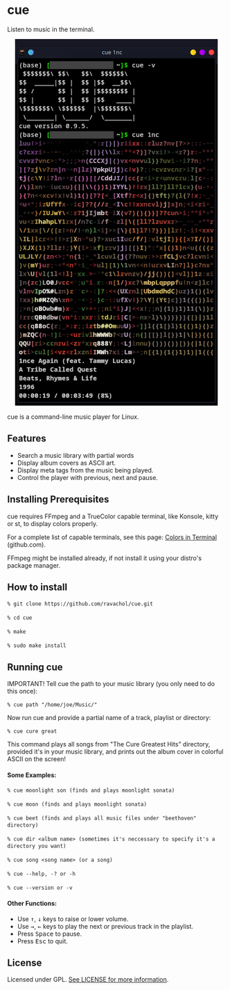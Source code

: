 
# cue

Listen to music in the terminal.

<div align="center">
    <img src="cue-screenshot.png" />
</div>

cue is a command-line music player for Linux.

## Features
 
 * Search a music library with partial words
 * Display album covers as ASCII art.
 * Display meta tags from the music being played.
 * Control the player with previous, next and pause.

## Installing Prerequisites

cue requires FFmpeg and a TrueColor capable terminal, like Konsole, kitty or st, to display colors properly.

For a complete list of capable terminals, see this page: [Colors in Terminal](https://gist.github.com/CMCDragonkai/146100155ecd79c7dac19a9e23e6a362) (github.com).

FFmpeg might be installed already, if not install it using your distro's package manager.

## How to install

 ```
% git clone https://github.com/ravachol/cue.git

% cd cue

% make

% sudo make install
 ```

## Running cue

IMPORTANT! Tell cue the path to your music library (you only need to do this once):

```
% cue path "/home/joe/Music/"
```
Now run cue and provide a partial name of a track, playlist or directory:

```
% cue cure great
```

This command plays all songs from "The Cure Greatest Hits" directory, provided it's in your music library, and prints out the album cover in colorful ASCII on the screen!

#### Some Examples:

 ```
% cue moonlight son (finds and plays moonlight sonata)

% cue moon (finds and plays moonlight sonata)

% cue beet (finds and plays all music files under "beethoven" directory)

% cue dir <album name> (sometimes it's neccessary to specify it's a directory you want)

% cue song <song name> (or a song)

% cue --help, -? or -h

% cue --version or -v
 ```

#### Other Functions:

* Use <kbd>↑</kbd>, <kbd>↓</kbd> keys to raise or lower volume. 
* Use <kbd>→</kbd>, <kbd>←</kbd> keys to play the next or previous track in the playlist. 
* Press <kbd>Space</kbd> to pause.
* Press <kbd>Esc</kbd> to quit.

## License

Licensed under GPL. [See LICENSE for more information](https://github.com/ravachol/cue/blob/main/LICENSE).
